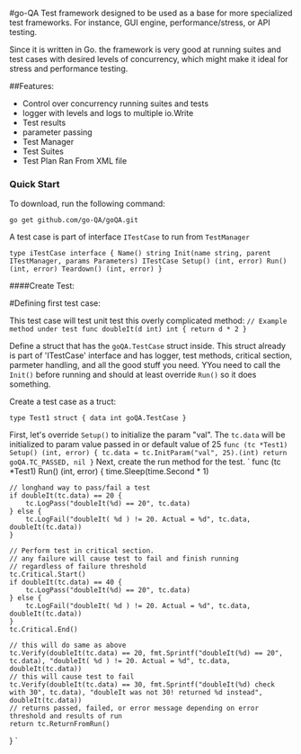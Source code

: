 #go-QA
Test framework designed to be used as a base for more specialized test frameworks. For instance, GUI engine, performance/stress, or API testing.

Since it is written in Go. the framework is very good at running suites and test cases with desired levels of concurrency,  which might make it ideal for stress and performance testing.

##Features:
- Control over concurrency running suites and tests
- logger with levels and logs to multiple io.Write
- Test results
- parameter passing
- Test Manager
- Test Suites
- Test Plan Ran From XML file
 
### Quick Start

To download, run the following command:

~~~
go get github.com/go-QA/goQA.git
~~~


 A test case is part of interface `ITestCase` to run from `TestManager`

`
 type iTestCase interface {
	Name() string
	Init(name string, parent ITestManager, params Parameters) ITestCase
	Setup() (int, error)
	Run() (int, error)
	Teardown() (int, error)
}
`


####Create Test:

#Defining first test case:

  This test case will test unit test this overly complicated method:
  `
 // Example method under test
func doubleIt(d int) int {
	return d * 2
}
`

Define a struct that has the `goQA.TestCase` struct inside.
This struct already is part of 'ITestCase' interface and has logger, test methods, critical section,
parmeter handling, and all the good stuff you need.
YYou need to call the `Init()` before running and should at least override `Run()` so it does
something.

 Create a test case as a truct:

 `
type Test1 struct {
	data int
	goQA.TestCase
}
`

First, let's override `Setup()` to initialize the param "val".
The `tc.data` will be initialized to param value passed in or default value of 25
`
func (tc *Test1) Setup() (int, error) {
	tc.data = tc.InitParam("val", 25).(int)
	return goQA.TC_PASSED, nil
}
`
Next, create the run method for the test. 
`
func (tc *Test1) Run() (int, error) {
	time.Sleep(time.Second * 1)

	// longhand way to pass/fail a test
	if doubleIt(tc.data) == 20 {
		tc.LogPass("doubleIt(%d) == 20", tc.data)
	} else {
		tc.LogFail("doubleIt( %d ) != 20. Actual = %d", tc.data, doubleIt(tc.data))
	}

	// Perform test in critical section.
	// any failure will cause test to fail and finish running
	// regardless of failure threshold
	tc.Critical.Start()
	if doubleIt(tc.data) == 40 {
		tc.LogPass("doubleIt(%d) == 20", tc.data)
	} else {
		tc.LogFail("doubleIt( %d ) != 20. Actual = %d", tc.data, doubleIt(tc.data))
	}
	tc.Critical.End()

	// this will do same as above
	tc.Verify(doubleIt(tc.data) == 20, fmt.Sprintf("doubleIt(%d) == 20", tc.data), "doubleIt( %d ) != 20. Actual = %d", tc.data, doubleIt(tc.data))
	// this will cause test to fail
	tc.Verify(doubleIt(tc.data) == 30, fmt.Sprintf("doubleIt(%d) check with 30", tc.data), "doubleIt was not 30! returned %d instead", doubleIt(tc.data))
	// returns passed, failed, or error message depending on error threshold and results of run
	return tc.ReturnFromRun()
}
`


